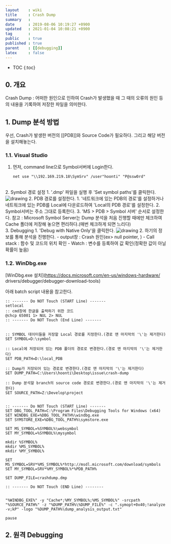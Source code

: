 ```yaml
---
layout    : wiki
title     : Crash Dump
summary   : 
date      : 2019-08-06 10:19:27 +0900
updated   : 2021-01-04 10:08:21 +0900
tag       : 
public    : true
published : true
parent    : [[debugging]]
latex     : false
---
```

* TOC
{:toc}

## 0. 개요
Crash Dump : 어떠한 원인으로 인하여 Crash가 발생했을 때 그 때의 오류의 원인 등의 내용을 기록하여 저장한 파일을 의미한다.

## 1. Dump 분석 방법
우선, Crash가 발생한 버전의 [[PDB]]와 Source Code가 필요하다. 그리고 해당 버전을 설치해놓는다.

### 1.1. Visual Studio
1. 먼저, command line으로 Symbol서버에 Login한다.
   
	```
	net use "\\192.169.219.18\SymSrv" /user"hoonti" "P@ssw0rd"
	```
<br>
2. Symbol 경로 설정
	1. '.dmp' 파일을 실행 후 'Set symbol paths'를 클릭한다.  
<img src="https://gitlab.com/hoonti06/hoonti06.gitlab.io/uploads/dcf0b827d3e10e608d60e54ab1224176/image.png" alt="drawing" style="max-width: 100%; height: auto;">
	2. PDB 경로를 설정한다.
		1. '네트워크에 있는 PDB의 경로'를 설정하거나 네트워크에 있는 PDB를 Local에 다운로드하여 'Local의 PDB 경로'를 설정한다.
		2. Symbol서버는 주소 그대로 등록한다.
		3. 'MS > PDB > Symbol 서버' 순서로 설정한다.
			참고 : Microsoft Symbol Server는 Dump 분석을 처음 진행할 때에만 체크하여 Cache 폴더에 저장해 놓으면 편리하다.(매번 체크하게 되면 느리다)  
<br>
3. Debugging
	1. 'Debug with Native Only'을 클릭한다.  
<img src="https://gitlab.com/hoonti06/hoonti06.gitlab.io/uploads/376179ee0c03fdf5fd033f05a05ad328/image.png" alt="drawing" style="max-width: 100%; height: auto;">
	2. 하기의 정보를 통해 분석을 진행한다.
		- output창 : Crash 원인(ex> null pointer, )
		- Call stack : 함수 및 코드의 위치 확인
		- Watch : 변수를 등록하여 값 확인(정확한 값이 아닐 확률이 높음)  
<br>

### 1.2. WinDbg.exe

[WinDbg.exe 설치](https://docs.microsoft.com/en-us/windows-hardware/
drivers/debugger/debugger-download-tools)

아래 batch script 내용을 참고한다.  
```
:: ------- Do NOT Touch (START Line) -------
setlocal
:: cmd창에 한글을 출력하기 위한 코드
@chcp 65001 1> NUL 2> NUL
:: ------- Do NOT Touch (End Line) -------


:: SYMBOL 데이터들을 저장할 Local 경로를 지정한다.(경로 맨 마지막의 '\'는 제거한다)
SET SYMBOL=D:\symbol

:: Local에 저장되어 있는 PDB 폴더의 경로로 변경한다.(경로 맨 마지막의 '\'는 제거한다)
SET PDB_PATH=D:\local_PDB

:: Dump가 저장되어 있는 경로로 변경한다.(경로 맨 마지막의 '\'는 제거한다)
SET DUMP_PATH=C:\Users\hoonti\Desktop\issue\crash-dump

:: Dump 분석할 branch의 source code 경로로 변경한다.(경로 맨 마지막의 '\'는 제거한다)
SET SOURCE_PATH=Z:\Develop\project


:: ------- Do NOT Touch (START Line) -------
SET DBG_TOOL_PATH=C:\Program Files\Debugging Tools for Windows (x64)
SET WINDBG_EXE=%DBG_TOOL_PATH%\windbg.exe
SET SYMSTORE_EXE=%DBG_TOOL_PATH%\symstore.exe

SET MS_SYMBOL=%SYMBOL%\websymbol
SET MY_SYMBOL=%SYMBOL%\mysymbol

mkdir %SYMBOL%
mkdir %MS_SYMBOL%
mkdir %MY_SYMBOL%

SET MS_SYMBOL=SRV*%MS_SYMBOL%*http://msdl.microsoft.com/download/symbols
SET MY_SYMBOL=SRV*%MY_SYMBOL%*%PDB_PATH%

SET DUMP_FILE=crashdump.dmp

:: ------- Do NOT Touch (END Line) --------


"%WINDBG_EXE%" -y "Cache*;%MY_SYMBOL%;%MS_SYMBOL%" -srcpath "%SOURCE_PATH%" -z "%DUMP_PATH%\%DUMP_FILE%" -c ".symopt+0x40;!analyze -v;kP" -logo "%DUMP_PATH%\dump_analysis_output.txt"

pause
```




## 2. 원격 Debugging

